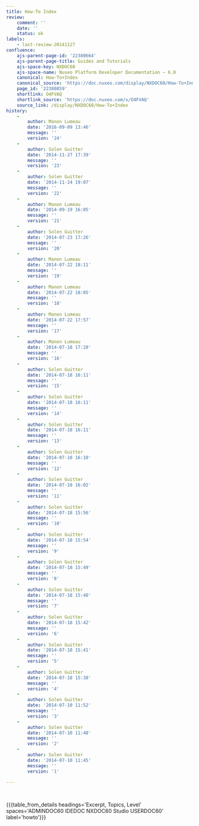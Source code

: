 ```yaml
---
title: How-To Index
review:
    comment: ''
    date: ''
    status: ok
labels:
    - last-review-20141127
confluence:
    ajs-parent-page-id: '22380664'
    ajs-parent-page-title: Guides and Tutorials
    ajs-space-key: NXDOC60
    ajs-space-name: Nuxeo Platform Developer Documentation — 6.0
    canonical: How-To+Index
    canonical_source: 'https://doc.nuxeo.com/display/NXDOC60/How-To+Index'
    page_id: '22380859'
    shortlink: O4FVAQ
    shortlink_source: 'https://doc.nuxeo.com/x/O4FVAQ'
    source_link: /display/NXDOC60/How-To+Index
history:
    - 
        author: Manon Lumeau
        date: '2016-09-09 13:46'
        message: ''
        version: '24'
    - 
        author: Solen Guitter
        date: '2014-11-27 17:39'
        message: ''
        version: '23'
    - 
        author: Solen Guitter
        date: '2014-11-24 19:07'
        message: ''
        version: '22'
    - 
        author: Manon Lumeau
        date: '2014-09-19 16:05'
        message: ''
        version: '21'
    - 
        author: Solen Guitter
        date: '2014-07-23 17:26'
        message: ''
        version: '20'
    - 
        author: Manon Lumeau
        date: '2014-07-22 18:11'
        message: ''
        version: '19'
    - 
        author: Manon Lumeau
        date: '2014-07-22 18:05'
        message: ''
        version: '18'
    - 
        author: Manon Lumeau
        date: '2014-07-22 17:57'
        message: ''
        version: '17'
    - 
        author: Manon Lumeau
        date: '2014-07-18 17:28'
        message: ''
        version: '16'
    - 
        author: Solen Guitter
        date: '2014-07-18 16:11'
        message: ''
        version: '15'
    - 
        author: Solen Guitter
        date: '2014-07-18 16:11'
        message: ''
        version: '14'
    - 
        author: Solen Guitter
        date: '2014-07-18 16:11'
        message: ''
        version: '13'
    - 
        author: Solen Guitter
        date: '2014-07-18 16:10'
        message: ''
        version: '12'
    - 
        author: Solen Guitter
        date: '2014-07-18 16:02'
        message: ''
        version: '11'
    - 
        author: Solen Guitter
        date: '2014-07-18 15:56'
        message: ''
        version: '10'
    - 
        author: Solen Guitter
        date: '2014-07-18 15:54'
        message: ''
        version: '9'
    - 
        author: Solen Guitter
        date: '2014-07-18 15:49'
        message: ''
        version: '8'
    - 
        author: Solen Guitter
        date: '2014-07-18 15:48'
        message: ''
        version: '7'
    - 
        author: Solen Guitter
        date: '2014-07-18 15:42'
        message: ''
        version: '6'
    - 
        author: Solen Guitter
        date: '2014-07-18 15:41'
        message: ''
        version: '5'
    - 
        author: Solen Guitter
        date: '2014-07-18 15:38'
        message: ''
        version: '4'
    - 
        author: Solen Guitter
        date: '2014-07-10 11:52'
        message: ''
        version: '3'
    - 
        author: Solen Guitter
        date: '2014-07-10 11:48'
        message: ''
        version: '2'
    - 
        author: Solen Guitter
        date: '2014-07-10 11:45'
        message: ''
        version: '1'

---
```

&nbsp;

{{{table_from_details headings='Excerpt, Topics, Level' spaces='ADMINDOC60 IDEDOC NXDOC60 Studio USERDOC60' label='howto'}}}
